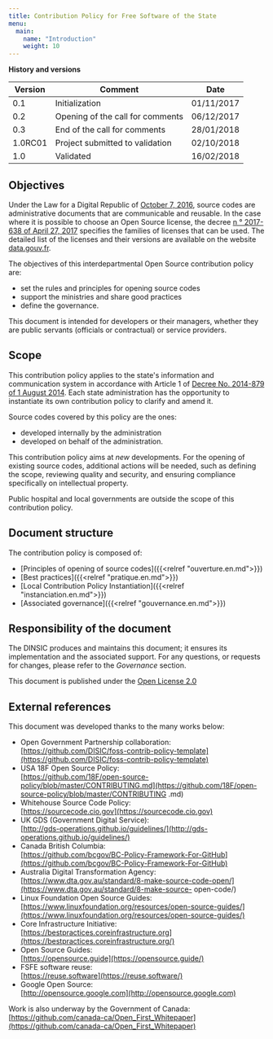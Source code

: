 ```yaml
---
title: Contribution Policy for Free Software of the State
menu:
  main:
    name: "Introduction"
    weight: 10
---
```


__History and versions__

| Version | Comment                          | Date       |
|---------|----------------------------------|------------|
| 0.1     | Initialization                   | 01/11/2017 |
| 0.2     | Opening of the call for comments | 06/12/2017 |
| 0.3     | End of the call for comments     | 28/01/2018 |
| 1.0RC01 | Project submitted to validation  | 02/10/2018 |
| 1.0     | Validated                        | 16/02/2018 |

## Objectives

Under the Law for a Digital Republic of [October 7, 2016][LoiRepNum link], source codes are administrative documents
that are communicable and reusable. In the case where it is possible to choose an Open Source license, the decree
[n ° 2017-638 of April 27, 2017][DecretLicences link] specifies the families of licenses that can be used. The detailed list
of the licenses and their versions are available on the website [data.gouv.fr][Licenses link].

The objectives of this interdepartmental Open Source contribution policy are:

 * set the rules and principles for opening source codes
 * support the ministries and share good practices
 * define the governance.

This document is intended for developers or their managers, whether they are public servants (officials
or contractual) or service providers.

## Scope

This contribution policy applies to the state's information and communication system
in accordance with Article 1 of [Decree No. 2014-879 of 1 August 2014][DecretDINSIC link]. Each state administration
has the opportunity to instantiate its own contribution policy to clarify and amend it.

Source codes covered by this policy are the ones:

 * developed internally by the administration
 * developed on behalf of the administration.

This contribution policy aims at *new* developments. For the opening of existing source codes, additional actions will be needed,
such as defining the scope, reviewing quality and security, and ensuring compliance specifically on intellectual property.

Public hospital and local governments are outside the scope of this contribution policy.

## Document structure

The contribution policy is composed of:

 * [Principles of opening of source codes]({{<relref "ouverture.en.md">}})
 * [Best practices]({{<relref "pratique.en.md">}})
 * [Local Contribution Policy Instantiation]({{<relref "instanciation.en.md">}})
 * [Associated governance]({{<relref "gouvernance.en.md">}})

## Responsibility of the document

The DINSIC produces and maintains this document; it ensures its implementation and the associated support. For any questions, or requests
for changes, please refer to the *Governance* section.

This document is published under the [Open License 2.0][LO link]

## External references

This document was developed thanks to the many works below:

 * Open Government Partnership collaboration:
 <br> [https://github.com/DISIC/foss-contrib-policy-template](https://github.com/DISIC/foss-contrib-policy-template)
 * USA 18F Open Source Policy:
 <br> [https://github.com/18F/open-source-policy/blob/master/CONTRIBUTING.md](https://github.com/18F/open-source-policy/blob/master/CONTRIBUTING .md)
 * Whitehouse Source Code Policy:
 <br> [https://sourcecode.cio.gov](https://sourcecode.cio.gov)
 * UK GDS (Government Digital Service):
 <br> [http://gds-operations.github.io/guidelines/](http://gds-operations.github.io/guidelines/)
 * Canada British Columbia:
 <br> [https://github.com/bcgov/BC-Policy-Framework-For-GitHub](https://github.com/bcgov/BC-Policy-Framework-For-GitHub)
 * Australia Digital Transformation Agency:
 <br> [https://www.dta.gov.au/standard/8-make-source-code-open/](https://www.dta.gov.au/standard/8-make-source- open-code/)
 * Linux Foundation Open Source Guides:
 <br> [https://www.linuxfoundation.org/resources/open-source-guides/](https://www.linuxfoundation.org/resources/open-source-guides/)
 * Core Infrastructure Initiative:
 <br> [https://bestpractices.coreinfrastructure.org](https://bestpractices.coreinfrastructure.org/)
 * Open Source Guides:
 <br> [https://opensource.guide](https://opensource.guide/)
 * FSFE software reuse:
 <br> [https://reuse.software](https://reuse.software/)
 * Google Open Source:
 <br> [http://opensource.google.com](http://opensource.google.com)

Work is also underway by the Government of Canada: [https://github.com/canada-ca/Open_First_Whitepaper](https://github.com/canada-ca/Open_First_Whitepaper)



[Logo LO]: https://www.etalab.gouv.fr/wp-content/uploads/2011/10/licence-ouverte-open-licence.gif
[LO link]: https://github.com/DISIC/politique-de-contribution-open-source/raw/master/LICENSE.pdf
[LoiRepNum link]: https://www.legifrance.gouv.fr/affichTexte.do;jsessionid=6E9C9BD1F4AAF6E6FD525E8FE902A615.tplgfr26s_2?cidTexte=JORFTEXT000033202746&categorieLien=id
[DecretDINSIC link]:  https://www.legifrance.gouv.fr/affichTexte.do;jsessionid=6E9C9BD1F4AAF6E6FD525E8FE902A615.tplgfr26s_2?cidTexte=JORFTEXT000029337021&idArticle=&dateTexte=20171101
[DecretLicences link]: https://www.legifrance.gouv.fr/affichTexte.do?cidTexte=JORFTEXT000034502557&categorieLien=id
[Licenses link]: https://www.data.gouv.fr/fr/licences

